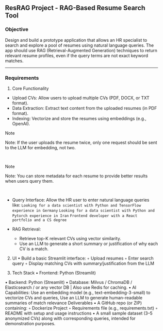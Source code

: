 ## ResRAG Project - RAG-Based Resume Search Tool

### Objective

Design and build a prototype application that allows an HR specialist to search and explore a pool of resumes using natural language queries. 
The app should use RAG (Retrieval-Augmented Generation) techniques to return relevant resume profiles, even if the query terms are not exact keyword matches.

---

### Requirements

1. Core Functionality
- Upload CVs: Allow users to upload multiple CVs (PDF, DOCX, or TXT format).
- Data Extraction: Extract text content from the uploaded resumes (in PDF format).
- Indexing: Vectorize and store the resumes using embeddings (e.g., OpenAI).

> [!NOTE]
> Note: If the user uploads the resume twice, only one request should be sent to the LLM
for embedding, not two.
<br>

> [!NOTE]
> Note: You can store metadata for each resume to provide better results when users
query them.
<br>

- Query Interface: Allow the HR user to enter natural language queries like:
    `Looking for a data scientist with Python and TensorFlow experience in Germany`
    `Looking for a data scientist with Python and Pytorch experience in Iran`
    `Frontend developer with a React portfolio and a CS degree`

- RAG Retrieval:
    - Retrieve top-K relevant CVs using vector similarity.
    - Use an LLM to generate a short summary or justification of why each CV is a match.



2. UI
• Build a basic Streamlit interface:
◦ Upload resumes
◦ Enter search query
◦ Display matching CVs with summary/justification from the LLM


3. Tech Stack
• Frontend: Python (Streamlit)

• Backend: Python (Streamlit)
• Database: Milvus / ChromaDB / Elasticsearch / or any vector DB | Also use Redis for
caching.
• AI Capabilities: Use an embedding model (e.g., text-embedding-3-small) to vectorize CVs
and queries, Use an LLM to generate human-readable summaries of match relevance
Deliverables
• A GitHub repo (or ZIP) containing:
◦ Dockerize Project
◦ Requirements file (e.g., requirements.txt)
◦ README with setup and usage instructions
• A small sample dataset (3–5 anonymized CVs) along with corresponding queries, intended
for demonstration purposes.
